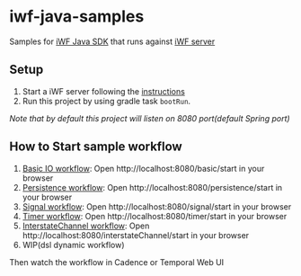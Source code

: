 # iwf-java-samples

Samples for [iWF Java SDK]() that runs against [iWF server]()

## Setup

1. Start a iWF server following the [instructions]()
2. Run this project by using gradle task `bootRun`.

_Note that by default this project will listen on 8080 port(default Spring port)_

## How to Start sample workflow

1. [Basic IO workflow](https://github.com/indeedeng/iwf-java-samples/tree/main/src/main/java/io/github/cadenceoss/iwf/workflow/basic):
   Open http://localhost:8080/basic/start in your browser
2. [Persistence workflow](https://github.com/indeedeng/iwf-java-samples/tree/main/src/main/java/io/github/cadenceoss/iwf/workflow/persistence):
   Open http://localhost:8080/persistence/start in your browser
3. [Signal workflow](https://github.com/indeedeng/iwf-java-samples/tree/main/src/main/java/io/github/cadenceoss/iwf/workflow/signal):
   Open http://localhost:8080/signal/start in your browser
4. [Timer workflow](https://github.com/indeedeng/iwf-java-samples/tree/main/src/main/java/io/github/cadenceoss/iwf/workflow/timer):
   Open http://localhost:8080/timer/start in your browser
5. [InterstateChannel workflow](https://github.com/indeedeng/iwf-java-samples/tree/main/src/main/java/io/github/cadenceoss/iwf/workflow/interstatechannel):
   Open http://localhost:8080/interstateChannel/start in your browser
6. WIP(dsl dynamic workflow)

Then watch the workflow in Cadence or Temporal Web UI
